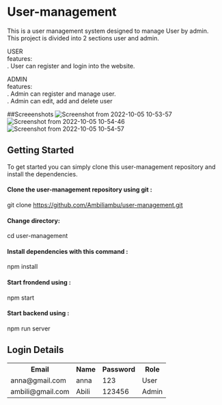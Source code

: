 # User-management

This is a user management system designed to manage User by admin.<br/>
This project is divided into 2 sections user and admin.<br/>

USER<br/>
features:<br/>
. User can register and login into the website.

ADMIN<br/>
features:<br/>
. Admin can register and manage user.<br/>
. Admin can edit, add and delete user<br> 

##Screeenshots
![Screenshot from 2022-10-05 10-53-57](https://user-images.githubusercontent.com/99420180/193988189-6bd49b13-bb59-4c18-87d0-b5ff2633a196.png)
![Screenshot from 2022-10-05 10-54-46](https://user-images.githubusercontent.com/99420180/193988206-5bde018b-972e-4d77-9577-c7d4ecf12ff7.png)
![Screenshot from 2022-10-05 10-54-57](https://user-images.githubusercontent.com/99420180/193988242-75dfdf1c-7561-4711-8350-2a10f68c09d2.png)

## Getting Started

To get started you can simply clone this user-management repository and  install the dependencies.
 
 #### Clone the user-management repository using git :<br/>
 
 git clone https://github.com/Ambiliambu/user-management.git </h6><br/>
 
 #### Change directory:
 
 cd  user-management <br/>

#### Install dependencies with this command :<br/>
 
 npm install <br/>
 
 #### Start frondend using :<br/>
 
 npm start
 
  #### Start backend using :<br/>
  
  npm run server
  
  
  ## Login Details
  
  <table>
  <tr>
    <th>Email</th>
    <th>Name</th>
    <th>Password</th>
    <th>Role</th>
    
  
  </tr>
  <tr>
  <td>anna@gmail.com</td>
  <td>anna</td>
  <td>123</td>
  <td>User</td>
  </tr>
   <tr>
  <td>ambili@gmail.com</td>
  <td>Abili</td>
  <td>123456</td>
  <td>Admin</td>
  </tr>
  

</table>
